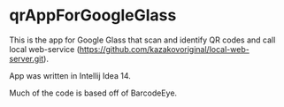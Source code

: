 # qrAppForGoogleGlass

This is the app for Google Glass that scan and identify QR codes and call local web-service (https://github.com/kazakovoriginal/local-web-server.git).

App was written in Intellij Idea 14.

Much of the code is based off of BarcodeEye.
